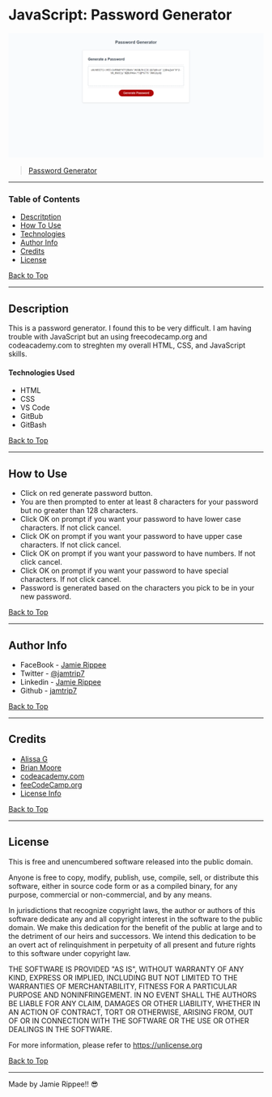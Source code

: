 # JavaScript: Password Generator

![Project Image](https://github.com/jamtrip7/javascript-password-generator/blob/main/javascript-homework-screenshot.png)

> [Password Generator](https://jamtrip7.github.io/javascript-password-generator/index)

---

### Table of Contents

- [Descritption](#description)
- [How To Use](#how-to-use)
- [Technologies](#technologies)
- [Author Info](#author-info)
- [Credits](#credits)
- [License](#license)

[Back to Top](#JavaScript:-Password-Generator)

---

## Description

This is a password generator. I found this to be very difficult. I am having trouble with JavaScript but an using freecodecamp.org and codeacademy.com to streghten my overall HTML, CSS, and JavaScript skills.

#### Technologies Used

- HTML
- CSS
- VS Code
- GitBub
- GitBash

[Back to Top](#JavaScript:-Password-Generator)

---

## How to Use

- Click on red generate password button. 
- You are then prompted to enter at least 8 characters for your password but no greater than 128 characters.
- Click OK on prompt if you want your password to have lower case characters. If not click cancel.
- Click OK on prompt if you want your password to have upper case characters. If not click cancel.
- Click OK on prompt if you want your password to have numbers. If not click cancel.
- Click OK on prompt if you want your password to have special characters. If not click cancel.
- Password is generated based on the characters you pick to be in your new password.

[Back to Top](#JavaScript:-Password-Generator)

---

## Author Info

- FaceBook - [Jamie Rippee](https://www.facebook.com/jamie.rippee.1/)
- Twitter - [@jamtrip7](https://twitter.com/jamtrip7)
- Linkedin - [Jamie Rippee](https://www.linkedin.com/in/jamie-rippee-28316513/)
- Github - [jamtrip7](https://github.com/jamtrip7)

[Back to Top](#JavaScript:-Password-Generator)

---

## Credits


- [Alissa G](https://msudetfsfpt01-krn7523.slack.com/team/U01KX6W4508)
- [Brian Moore](https://msudetfsfpt01-krn7523.slack.com/team/U01JG5DPJF4)
- [codeacademy.com](https://www.codeacdemy.com)
- [feeCodeCamp.org](https://www.freecodecamp.org)
- [License Info](https://choosealicense.com/licenses/unlicense/#)

[Back to Top](#JavaScript:-Password-Generator)

---

## License

This is free and unencumbered software released into the public domain.

Anyone is free to copy, modify, publish, use, compile, sell, or
distribute this software, either in source code form or as a compiled
binary, for any purpose, commercial or non-commercial, and by any
means.

In jurisdictions that recognize copyright laws, the author or authors
of this software dedicate any and all copyright interest in the
software to the public domain. We make this dedication for the benefit
of the public at large and to the detriment of our heirs and
successors. We intend this dedication to be an overt act of
relinquishment in perpetuity of all present and future rights to this
software under copyright law.

THE SOFTWARE IS PROVIDED "AS IS", WITHOUT WARRANTY OF ANY KIND,
EXPRESS OR IMPLIED, INCLUDING BUT NOT LIMITED TO THE WARRANTIES OF
MERCHANTABILITY, FITNESS FOR A PARTICULAR PURPOSE AND NONINFRINGEMENT.
IN NO EVENT SHALL THE AUTHORS BE LIABLE FOR ANY CLAIM, DAMAGES OR
OTHER LIABILITY, WHETHER IN AN ACTION OF CONTRACT, TORT OR OTHERWISE,
ARISING FROM, OUT OF OR IN CONNECTION WITH THE SOFTWARE OR THE USE OR
OTHER DEALINGS IN THE SOFTWARE.

For more information, please refer to <https://unlicense.org>

[Back to Top](#JavaScript:-Password-Generator)

---

Made by Jamie Rippee!! 😎
